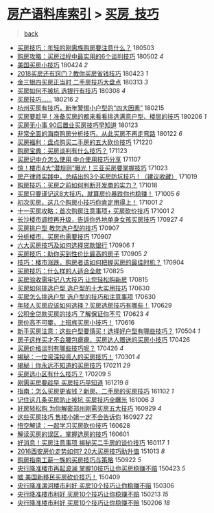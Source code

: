 [房产语料库索引](../../README.md)  > [买房_技巧](买房_技巧.md)
====
> [back](../README.md)

- [买房技巧：年轻的刚需族购房要注意什么？](http://jkwz.applinzi.com/ittc/7098818935938090001.html#%E4%B9%B0%E6%88%BF%E6%8A%80%E5%B7%A7%EF%BC%9A%E5%B9%B4%E8%BD%BB%E7%9A%84%E5%88%9A%E9%9C%80%E6%97%8F%E8%B4%AD%E6%88%BF%E8%A6%81%E6%B3%A8%E6%84%8F%E4%BB%80%E4%B9%88%EF%BC%9F) 180503  
- [购房攻略：买房过程中最实用的6个谈判技巧](http://jkwz.applinzi.com/ittc/7098513189371380747.html#%E8%B4%AD%E6%88%BF%E6%94%BB%E7%95%A5%EF%BC%9A%E4%B9%B0%E6%88%BF%E8%BF%87%E7%A8%8B%E4%B8%AD%E6%9C%80%E5%AE%9E%E7%94%A8%E7%9A%846%E4%B8%AA%E8%B0%88%E5%88%A4%E6%8A%80%E5%B7%A7) 180502 *4* 
- [美国买房小技巧](http://jkwz.applinzi.com/ittc/7095578437098144779.html#%E7%BE%8E%E5%9B%BD%E4%B9%B0%E6%88%BF%E5%B0%8F%E6%8A%80%E5%B7%A7) 180424 *2* 
- [2018买房还有窍门？教你买房省钱技巧](http://jkwz.applinzi.com/ittc/7095200671936807946.html#2018%E4%B9%B0%E6%88%BF%E8%BF%98%E6%9C%89%E7%AA%8D%E9%97%A8%EF%BC%9F%E6%95%99%E4%BD%A0%E4%B9%B0%E6%88%BF%E7%9C%81%E9%92%B1%E6%8A%80%E5%B7%A7) 180423 *1* 
- [金三银四买房正当时 二手房技巧大盘点](http://jkwz.applinzi.com/ittc/7079890494635377675.html#%E9%87%91%E4%B8%89%E9%93%B6%E5%9B%9B%E4%B9%B0%E6%88%BF%E6%AD%A3%E5%BD%93%E6%97%B6+%E4%BA%8C%E6%89%8B%E6%88%BF%E6%8A%80%E5%B7%A7%E5%A4%A7%E7%9B%98%E7%82%B9) 180313 *3* 
- [买房如何不被坑 选银行有技巧](http://jkwz.applinzi.com/ittc/7078135003487929355.html#%E4%B9%B0%E6%88%BF%E5%A6%82%E4%BD%95%E4%B8%8D%E8%A2%AB%E5%9D%91+%E9%80%89%E9%93%B6%E8%A1%8C%E6%9C%89%E6%8A%80%E5%B7%A7) 180308 *4* 
- [买房技巧……](http://jkwz.applinzi.com/ittc/7070791293930570758.html#%E4%B9%B0%E6%88%BF%E6%8A%80%E5%B7%A7%E2%80%A6%E2%80%A6) 180216 *2* 
- [杭州买房有技巧，新年警惕小户型的“四大因素”](http://jkwz.applinzi.com/ittc/7070079734602269707.html#%E6%9D%AD%E5%B7%9E%E4%B9%B0%E6%88%BF%E6%9C%89%E6%8A%80%E5%B7%A7%EF%BC%8C%E6%96%B0%E5%B9%B4%E8%AD%A6%E6%83%95%E5%B0%8F%E6%88%B7%E5%9E%8B%E7%9A%84%E2%80%9C%E5%9B%9B%E5%A4%A7%E5%9B%A0%E7%B4%A0%E2%80%9D) 180215  
- [买房要趁早！准备买房的都来看看挑选满意户型、楼层的技巧](http://jkwz.applinzi.com/ittc/7067059973341578250.html#%E4%B9%B0%E6%88%BF%E8%A6%81%E8%B6%81%E6%97%A9%EF%BC%81%E5%87%86%E5%A4%87%E4%B9%B0%E6%88%BF%E7%9A%84%E9%83%BD%E6%9D%A5%E7%9C%8B%E7%9C%8B%E6%8C%91%E9%80%89%E6%BB%A1%E6%84%8F%E6%88%B7%E5%9E%8B%E3%80%81%E6%A5%BC%E5%B1%82%E7%9A%84%E6%8A%80%E5%B7%A7) 180206 *1* 
- [买房无小事 90后置业买房技巧早知道](http://jkwz.applinzi.com/ittc/7061809282125661200.html#%E4%B9%B0%E6%88%BF%E6%97%A0%E5%B0%8F%E4%BA%8B+90%E5%90%8E%E7%BD%AE%E4%B8%9A%E4%B9%B0%E6%88%BF%E6%8A%80%E5%B7%A7%E6%97%A9%E7%9F%A5%E9%81%93) 180123  
- [非常全面的海南购房分析技巧，从此买房不再走弯路](http://jkwz.applinzi.com/ittc/7061407325946905610.html#%E9%9D%9E%E5%B8%B8%E5%85%A8%E9%9D%A2%E7%9A%84%E6%B5%B7%E5%8D%97%E8%B4%AD%E6%88%BF%E5%88%86%E6%9E%90%E6%8A%80%E5%B7%A7%EF%BC%8C%E4%BB%8E%E6%AD%A4%E4%B9%B0%E6%88%BF%E4%B8%8D%E5%86%8D%E8%B5%B0%E5%BC%AF%E8%B7%AF) 180122 *6* 
- [买房福利：盘点购买二手房的五大砍价技巧](http://jkwz.applinzi.com/ittc/7049164424051426321.html#%E4%B9%B0%E6%88%BF%E7%A6%8F%E5%88%A9%EF%BC%9A%E7%9B%98%E7%82%B9%E8%B4%AD%E4%B9%B0%E4%BA%8C%E6%89%8B%E6%88%BF%E7%9A%84%E4%BA%94%E5%A4%A7%E7%A0%8D%E4%BB%B7%E6%8A%80%E5%B7%A7) 171220  
- [购房宝典：买房谈判有什么技巧？](http://jkwz.applinzi.com/ittc/7039183881574548496.html#%E8%B4%AD%E6%88%BF%E5%AE%9D%E5%85%B8%EF%BC%9A%E4%B9%B0%E6%88%BF%E8%B0%88%E5%88%A4%E6%9C%89%E4%BB%80%E4%B9%88%E6%8A%80%E5%B7%A7%EF%BC%9F) 171123  
- [买房记中介怎么使用 中介使用技巧分享](http://jkwz.applinzi.com/ittc/7033267894996173840.html#%E4%B9%B0%E6%88%BF%E8%AE%B0%E4%B8%AD%E4%BB%8B%E6%80%8E%E4%B9%88%E4%BD%BF%E7%94%A8+%E4%B8%AD%E4%BB%8B%E4%BD%BF%E7%94%A8%E6%8A%80%E5%B7%A7%E5%88%86%E4%BA%AB) 171107  
- [惊！楼市4大“潜规则”曝光！三亚买房要掌握技巧](http://jkwz.applinzi.com/ittc/7027605834266313745.html#%E6%83%8A%EF%BC%81%E6%A5%BC%E5%B8%824%E5%A4%A7%E2%80%9C%E6%BD%9C%E8%A7%84%E5%88%99%E2%80%9D%E6%9B%9D%E5%85%89%EF%BC%81%E4%B8%89%E4%BA%9A%E4%B9%B0%E6%88%BF%E8%A6%81%E6%8E%8C%E6%8F%A1%E6%8A%80%E5%B7%A7) 171023  
- [房产律师实践中，总结出的3个买房防坑技巧！（建议收藏）](http://jkwz.applinzi.com/ittc/7026178127133410320.html#%E6%88%BF%E4%BA%A7%E5%BE%8B%E5%B8%88%E5%AE%9E%E8%B7%B5%E4%B8%AD%EF%BC%8C%E6%80%BB%E7%BB%93%E5%87%BA%E7%9A%843%E4%B8%AA%E4%B9%B0%E6%88%BF%E9%98%B2%E5%9D%91%E6%8A%80%E5%B7%A7%EF%BC%81%EF%BC%88%E5%BB%BA%E8%AE%AE%E6%94%B6%E8%97%8F%EF%BC%89) 171019  
- [购房技巧：买房之前如何判断开发商的实力？](http://jkwz.applinzi.com/ittc/7025841915499643921.html#%E8%B4%AD%E6%88%BF%E6%8A%80%E5%B7%A7%EF%BC%9A%E4%B9%B0%E6%88%BF%E4%B9%8B%E5%89%8D%E5%A6%82%E4%BD%95%E5%88%A4%E6%96%AD%E5%BC%80%E5%8F%91%E5%95%86%E7%9A%84%E5%AE%9E%E5%8A%9B%EF%BC%9F) 171018  
- [买房只要谨记这8大技巧，就算房价暴跌你也稳赚！](http://jkwz.applinzi.com/ittc/7021057955158557712.html#%E4%B9%B0%E6%88%BF%E5%8F%AA%E8%A6%81%E8%B0%A8%E8%AE%B0%E8%BF%998%E5%A4%A7%E6%8A%80%E5%B7%A7%EF%BC%8C%E5%B0%B1%E7%AE%97%E6%88%BF%E4%BB%B7%E6%9A%B4%E8%B7%8C%E4%BD%A0%E4%B9%9F%E7%A8%B3%E8%B5%9A%EF%BC%81) 171005 *6* 
- [初次买房，这几个购房小技巧你肯定用得上！](http://jkwz.applinzi.com/ittc/7019154855514604561.html#%E5%88%9D%E6%AC%A1%E4%B9%B0%E6%88%BF%EF%BC%8C%E8%BF%99%E5%87%A0%E4%B8%AA%E8%B4%AD%E6%88%BF%E5%B0%8F%E6%8A%80%E5%B7%A7%E4%BD%A0%E8%82%AF%E5%AE%9A%E7%94%A8%E5%BE%97%E4%B8%8A%EF%BC%81) 171001 *2* 
- [十一买房攻略：首次购房注意事项+ 买房砍价技巧](http://jkwz.applinzi.com/ittc/7019410716954723344.html#%E5%8D%81%E4%B8%80%E4%B9%B0%E6%88%BF%E6%94%BB%E7%95%A5%EF%BC%9A%E9%A6%96%E6%AC%A1%E8%B4%AD%E6%88%BF%E6%B3%A8%E6%84%8F%E4%BA%8B%E9%A1%B9%2B+%E4%B9%B0%E6%88%BF%E7%A0%8D%E4%BB%B7%E6%8A%80%E5%B7%A7) 171001 *2* 
- [长沙楼市调控再升级，告诉你外地单身女孩买房技巧](http://jkwz.applinzi.com/ittc/7018045133289948176.html#%E9%95%BF%E6%B2%99%E6%A5%BC%E5%B8%82%E8%B0%83%E6%8E%A7%E5%86%8D%E5%8D%87%E7%BA%A7%EF%BC%8C%E5%91%8A%E8%AF%89%E4%BD%A0%E5%A4%96%E5%9C%B0%E5%8D%95%E8%BA%AB%E5%A5%B3%E5%AD%A9%E4%B9%B0%E6%88%BF%E6%8A%80%E5%B7%A7) 170927 *4* 
- [买房挑户型 教您选户型的技巧](http://jkwz.applinzi.com/ittc/7010569078253814800.html#%E4%B9%B0%E6%88%BF%E6%8C%91%E6%88%B7%E5%9E%8B+%E6%95%99%E6%82%A8%E9%80%89%E6%88%B7%E5%9E%8B%E7%9A%84%E6%8A%80%E5%B7%A7) 170907  
- [分析楼市，买房也需要技巧](http://jkwz.applinzi.com/ittc/7010563862540321808.html#%E5%88%86%E6%9E%90%E6%A5%BC%E5%B8%82%EF%BC%8C%E4%B9%B0%E6%88%BF%E4%B9%9F%E9%9C%80%E8%A6%81%E6%8A%80%E5%B7%A7) 170907  
- [六大买房技巧及如何选择贷款银行](http://jkwz.applinzi.com/ittc/7010197917540025361.html#%E5%85%AD%E5%A4%A7%E4%B9%B0%E6%88%BF%E6%8A%80%E5%B7%A7%E5%8F%8A%E5%A6%82%E4%BD%95%E9%80%89%E6%8B%A9%E8%B4%B7%E6%AC%BE%E9%93%B6%E8%A1%8C) 170906 *1* 
- [买房技巧：助你买到性价比最高的房子](http://jkwz.applinzi.com/ittc/7009889166954071057.html#%E4%B9%B0%E6%88%BF%E6%8A%80%E5%B7%A7%EF%BC%9A%E5%8A%A9%E4%BD%A0%E4%B9%B0%E5%88%B0%E6%80%A7%E4%BB%B7%E6%AF%94%E6%9C%80%E9%AB%98%E7%9A%84%E6%88%BF%E5%AD%90) 170905 *2* 
- [技巧：楼市涨跌，购房者该如何把握买房的最佳时机？](http://jkwz.applinzi.com/ittc/7009511963863024657.html#%E6%8A%80%E5%B7%A7%EF%BC%9A%E6%A5%BC%E5%B8%82%E6%B6%A8%E8%B7%8C%EF%BC%8C%E8%B4%AD%E6%88%BF%E8%80%85%E8%AF%A5%E5%A6%82%E4%BD%95%E6%8A%8A%E6%8F%A1%E4%B9%B0%E6%88%BF%E7%9A%84%E6%9C%80%E4%BD%B3%E6%97%B6%E6%9C%BA%EF%BC%9F) 170904  
- [买房技巧：什么样的人适合全款](http://jkwz.applinzi.com/ittc/7005821459786892304.html#%E4%B9%B0%E6%88%BF%E6%8A%80%E5%B7%A7%EF%BC%9A%E4%BB%80%E4%B9%88%E6%A0%B7%E7%9A%84%E4%BA%BA%E9%80%82%E5%90%88%E5%85%A8%E6%AC%BE) 170825  
- [买房验收需牢记八大技巧 让您轻松购新房](http://jkwz.applinzi.com/ittc/7002040293355160592.html#%E4%B9%B0%E6%88%BF%E9%AA%8C%E6%94%B6%E9%9C%80%E7%89%A2%E8%AE%B0%E5%85%AB%E5%A4%A7%E6%8A%80%E5%B7%A7+%E8%AE%A9%E6%82%A8%E8%BD%BB%E6%9D%BE%E8%B4%AD%E6%96%B0%E6%88%BF) 170815  
- [买房如何挑选户型 选户型的十大实用技巧](http://jkwz.applinzi.com/ittc/6984976230271943685.html#%E4%B9%B0%E6%88%BF%E5%A6%82%E4%BD%95%E6%8C%91%E9%80%89%E6%88%B7%E5%9E%8B+%E9%80%89%E6%88%B7%E5%9E%8B%E7%9A%84%E5%8D%81%E5%A4%A7%E5%AE%9E%E7%94%A8%E6%8A%80%E5%B7%A7) 170630  
- [买房怎么挑选户型 选户型的技巧和注意事项](http://jkwz.applinzi.com/ittc/6984918457924453381.html#%E4%B9%B0%E6%88%BF%E6%80%8E%E4%B9%88%E6%8C%91%E9%80%89%E6%88%B7%E5%9E%8B+%E9%80%89%E6%88%B7%E5%9E%8B%E7%9A%84%E6%8A%80%E5%B7%A7%E5%92%8C%E6%B3%A8%E6%84%8F%E4%BA%8B%E9%A1%B9) 170630  
- [年轻人买房应该如何选择？买房选房技巧有哪些！](http://jkwz.applinzi.com/ittc/6984609369000772613.html#%E5%B9%B4%E8%BD%BB%E4%BA%BA%E4%B9%B0%E6%88%BF%E5%BA%94%E8%AF%A5%E5%A6%82%E4%BD%95%E9%80%89%E6%8B%A9%EF%BC%9F%E4%B9%B0%E6%88%BF%E9%80%89%E6%88%BF%E6%8A%80%E5%B7%A7%E6%9C%89%E5%93%AA%E4%BA%9B%EF%BC%81) 170629  
- [公积金贷款买房的技巧 了解保证你不亏](http://jkwz.applinzi.com/ittc/6982384509839213572.html#%E5%85%AC%E7%A7%AF%E9%87%91%E8%B4%B7%E6%AC%BE%E4%B9%B0%E6%88%BF%E7%9A%84%E6%8A%80%E5%B7%A7+%E4%BA%86%E8%A7%A3%E4%BF%9D%E8%AF%81%E4%BD%A0%E4%B8%8D%E4%BA%8F) 170623 *4* 
- [房价高不可攀，上班族买房小技巧！](http://jkwz.applinzi.com/ittc/6979847108134700036.html#%E6%88%BF%E4%BB%B7%E9%AB%98%E4%B8%8D%E5%8F%AF%E6%94%80%EF%BC%8C%E4%B8%8A%E7%8F%AD%E6%97%8F%E4%B9%B0%E6%88%BF%E5%B0%8F%E6%8A%80%E5%B7%A7%EF%BC%81) 170616  
- [新手买房注意：这些户型要慎买！选择好户型有哪些技巧？](http://jkwz.applinzi.com/ittc/6963913301653193733.html#%E6%96%B0%E6%89%8B%E4%B9%B0%E6%88%BF%E6%B3%A8%E6%84%8F%EF%BC%9A%E8%BF%99%E4%BA%9B%E6%88%B7%E5%9E%8B%E8%A6%81%E6%85%8E%E4%B9%B0%EF%BC%81%E9%80%89%E6%8B%A9%E5%A5%BD%E6%88%B7%E5%9E%8B%E6%9C%89%E5%93%AA%E4%BA%9B%E6%8A%80%E5%B7%A7%EF%BC%9F) 170504 *1* 
- [房子这样买才不会腰包瘪瘪，买房达人赠送的买房小技巧](http://jkwz.applinzi.com/ittc/6960979006345184261.html#%E6%88%BF%E5%AD%90%E8%BF%99%E6%A0%B7%E4%B9%B0%E6%89%8D%E4%B8%8D%E4%BC%9A%E8%85%B0%E5%8C%85%E7%98%AA%E7%98%AA%EF%BC%8C%E4%B9%B0%E6%88%BF%E8%BE%BE%E4%BA%BA%E8%B5%A0%E9%80%81%E7%9A%84%E4%B9%B0%E6%88%BF%E5%B0%8F%E6%8A%80%E5%B7%A7) 170426  
- [买房价格谈判有哪些技巧呢？](http://jkwz.applinzi.com/ittc/6960863613555311621.html#%E4%B9%B0%E6%88%BF%E4%BB%B7%E6%A0%BC%E8%B0%88%E5%88%A4%E6%9C%89%E5%93%AA%E4%BA%9B%E6%8A%80%E5%B7%A7%E5%91%A2%EF%BC%9F) 170426 *4* 
- [揭秘：一位资深投资人的买房技巧！](http://jkwz.applinzi.com/ittc/6939990413682410500.html#%E6%8F%AD%E7%A7%98%EF%BC%9A%E4%B8%80%E4%BD%8D%E8%B5%84%E6%B7%B1%E6%8A%95%E8%B5%84%E4%BA%BA%E7%9A%84%E4%B9%B0%E6%88%BF%E6%8A%80%E5%B7%A7%EF%BC%81) 170301 *4* 
- [揭秘｜你永远不知道的买房技巧](http://jkwz.applinzi.com/ittc/6933306885091623941.html#%E6%8F%AD%E7%A7%98%EF%BD%9C%E4%BD%A0%E6%B0%B8%E8%BF%9C%E4%B8%8D%E7%9F%A5%E9%81%93%E7%9A%84%E4%B9%B0%E6%88%BF%E6%8A%80%E5%B7%A7) 170211 *29* 
- [买房选小区有什么技巧？](http://jkwz.applinzi.com/ittc/6932579519331566597.html#%E4%B9%B0%E6%88%BF%E9%80%89%E5%B0%8F%E5%8C%BA%E6%9C%89%E4%BB%80%E4%B9%88%E6%8A%80%E5%B7%A7%EF%BC%9F) 170209 *5* 
- [刚需买房要趁早 买房技巧早知道](http://jkwz.applinzi.com/ittc/6913226984544273413.html#%E5%88%9A%E9%9C%80%E4%B9%B0%E6%88%BF%E8%A6%81%E8%B6%81%E6%97%A9+%E4%B9%B0%E6%88%BF%E6%8A%80%E5%B7%A7%E6%97%A9%E7%9F%A5%E9%81%93) 161219 *8* 
- [指南：怎么买房更省钱？新房、二手房的买房技巧](http://jkwz.applinzi.com/ittc/6895819251335562245.html#%E6%8C%87%E5%8D%97%EF%BC%9A%E6%80%8E%E4%B9%88%E4%B9%B0%E6%88%BF%E6%9B%B4%E7%9C%81%E9%92%B1%EF%BC%9F%E6%96%B0%E6%88%BF%E3%80%81%E4%BA%8C%E6%89%8B%E6%88%BF%E7%9A%84%E4%B9%B0%E6%88%BF%E6%8A%80%E5%B7%A7) 161102 *1* 
- [记住这几条买房防止被坑 买房技巧全曝光](http://jkwz.applinzi.com/ittc/6885825387346543621.html#%E8%AE%B0%E4%BD%8F%E8%BF%99%E5%87%A0%E6%9D%A1%E4%B9%B0%E6%88%BF%E9%98%B2%E6%AD%A2%E8%A2%AB%E5%9D%91+%E4%B9%B0%E6%88%BF%E6%8A%80%E5%B7%A7%E5%85%A8%E6%9B%9D%E5%85%89) 161006 *3* 
- [好房轻松购 为你解密郑州刚需买房五大技巧](http://jkwz.applinzi.com/ittc/6883342240528729092.html#%E5%A5%BD%E6%88%BF%E8%BD%BB%E6%9D%BE%E8%B4%AD+%E4%B8%BA%E4%BD%A0%E8%A7%A3%E5%AF%86%E9%83%91%E5%B7%9E%E5%88%9A%E9%9C%80%E4%B9%B0%E6%88%BF%E4%BA%94%E5%A4%A7%E6%8A%80%E5%B7%A7) 160929 *4* 
- [这些买房技巧 售楼小姐一定不会告诉你](http://jkwz.applinzi.com/ittc/6882579751193019396.html#%E8%BF%99%E4%BA%9B%E4%B9%B0%E6%88%BF%E6%8A%80%E5%B7%A7+%E5%94%AE%E6%A5%BC%E5%B0%8F%E5%A7%90%E4%B8%80%E5%AE%9A%E4%B8%8D%E4%BC%9A%E5%91%8A%E8%AF%89%E4%BD%A0) 160927 *22* 
- [悟空解读：一起学习买房砍价技巧](http://jkwz.applinzi.com/ittc/6848774999695164420.html#%E6%82%9F%E7%A9%BA%E8%A7%A3%E8%AF%BB%EF%BC%9A%E4%B8%80%E8%B5%B7%E5%AD%A6%E4%B9%A0%E4%B9%B0%E6%88%BF%E7%A0%8D%E4%BB%B7%E6%8A%80%E5%B7%A7) 160628  
- [解读买房的误区，掌握选房的技巧](http://jkwz.applinzi.com/ittc/6838798477035045893.html#%E8%A7%A3%E8%AF%BB%E4%B9%B0%E6%88%BF%E7%9A%84%E8%AF%AF%E5%8C%BA%EF%BC%8C%E6%8E%8C%E6%8F%A1%E9%80%89%E6%88%BF%E7%9A%84%E6%8A%80%E5%B7%A7) 160601  
- [好消息！买房注意事项 揭秘买二手房的谈价技巧](http://jkwz.applinzi.com/ittc/6787964736297763844.html#%E5%A5%BD%E6%B6%88%E6%81%AF%EF%BC%81%E4%B9%B0%E6%88%BF%E6%B3%A8%E6%84%8F%E4%BA%8B%E9%A1%B9+%E6%8F%AD%E7%A7%98%E4%B9%B0%E4%BA%8C%E6%89%8B%E6%88%BF%E7%9A%84%E8%B0%88%E4%BB%B7%E6%8A%80%E5%B7%A7) 160117 *1* 
- [2016西安房价走势如何? 20大买房技巧助升值](http://jkwz.applinzi.com/ittc/6752698465425933316.html#2016%E8%A5%BF%E5%AE%89%E6%88%BF%E4%BB%B7%E8%B5%B0%E5%8A%BF%E5%A6%82%E4%BD%95%3F+20%E5%A4%A7%E4%B9%B0%E6%88%BF%E6%8A%80%E5%B7%A7%E5%8A%A9%E5%8D%87%E5%80%BC) 151013 *8* 
- [购房指南工薪一族的买房技巧与策略](http://jkwz.applinzi.com/ittc/6744665227314807813.html#%E8%B4%AD%E6%88%BF%E6%8C%87%E5%8D%97%E5%B7%A5%E8%96%AA%E4%B8%80%E6%97%8F%E7%9A%84%E4%B9%B0%E6%88%BF%E6%8A%80%E5%B7%A7%E4%B8%8E%E7%AD%96%E7%95%A5) 150922 *5* 
- [央行降准楼市再起波澜 掌握10技巧让你买房稳赚不赔](http://jkwz.applinzi.com/ittc/547650611409308109.html#%E5%A4%AE%E8%A1%8C%E9%99%8D%E5%87%86%E6%A5%BC%E5%B8%82%E5%86%8D%E8%B5%B7%E6%B3%A2%E6%BE%9C+%E6%8E%8C%E6%8F%A110%E6%8A%80%E5%B7%A7%E8%AE%A9%E4%BD%A0%E4%B9%B0%E6%88%BF%E7%A8%B3%E8%B5%9A%E4%B8%8D%E8%B5%94) 150423 *5* 
- [嘘 美国新移民买房砍价技巧！](http://jkwz.applinzi.com/ittc/547650611404530725.html#%E5%98%98+%E7%BE%8E%E5%9B%BD%E6%96%B0%E7%A7%BB%E6%B0%91%E4%B9%B0%E6%88%BF%E7%A0%8D%E4%BB%B7%E6%8A%80%E5%B7%A7%EF%BC%81) 150409  
- [央行降准漯河楼市利好 买房10个技巧让你稳赚不赔](http://jkwz.applinzi.com/ittc/547650611394694952.html#%E5%A4%AE%E8%A1%8C%E9%99%8D%E5%87%86%E6%BC%AF%E6%B2%B3%E6%A5%BC%E5%B8%82%E5%88%A9%E5%A5%BD+%E4%B9%B0%E6%88%BF10%E4%B8%AA%E6%8A%80%E5%B7%A7%E8%AE%A9%E4%BD%A0%E7%A8%B3%E8%B5%9A%E4%B8%8D%E8%B5%94) 150306  
- [央行降准楼市利好 买房10个技巧让你稳赚不赔](http://jkwz.applinzi.com/ittc/547650611391401139.html#%E5%A4%AE%E8%A1%8C%E9%99%8D%E5%87%86%E6%A5%BC%E5%B8%82%E5%88%A9%E5%A5%BD+%E4%B9%B0%E6%88%BF10%E4%B8%AA%E6%8A%80%E5%B7%A7%E8%AE%A9%E4%BD%A0%E7%A8%B3%E8%B5%9A%E4%B8%8D%E8%B5%94) 150213 *15* 
- [央行降准楼市利好 买房10个技巧让你稳赚不赔](http://jkwz.applinzi.com/ittc/547650611389508376.html#%E5%A4%AE%E8%A1%8C%E9%99%8D%E5%87%86%E6%A5%BC%E5%B8%82%E5%88%A9%E5%A5%BD+%E4%B9%B0%E6%88%BF10%E4%B8%AA%E6%8A%80%E5%B7%A7%E8%AE%A9%E4%BD%A0%E7%A8%B3%E8%B5%9A%E4%B8%8D%E8%B5%94) 150206 *18* 
